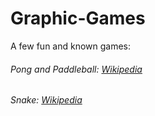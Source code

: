 # Graphic-Games
A few fun and known games:

###### Pong and Paddleball: [Wikipedia](https://en.wikipedia.org/wiki/Pong)

###### Snake: [Wikipedia](https://en.wikipedia.org/wiki/Snake_(video_game))
